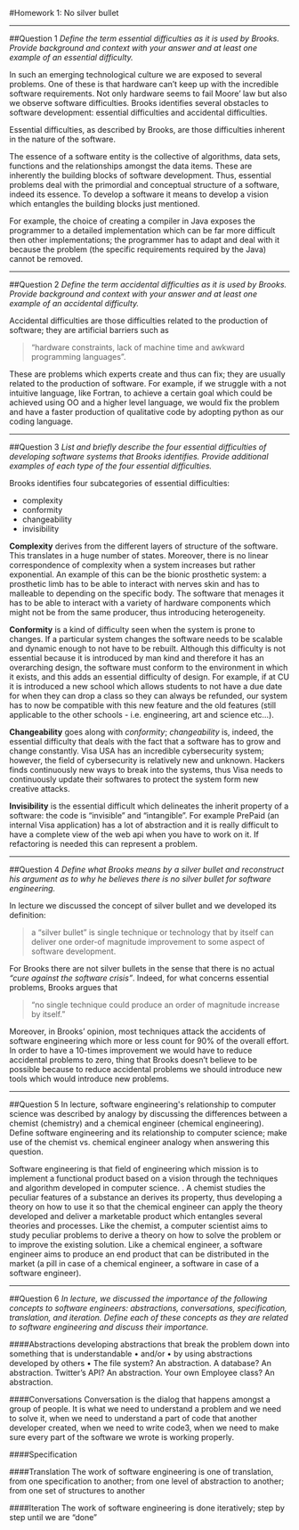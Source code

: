 #Homework 1: No silver bullet

***

##Question 1
*Define the term essential difficulties as it is used by Brooks. Provide background and context with your answer and at least one example of an essential difficulty.*

In such an emerging technological culture we are exposed to several problems. One of these is that hardware can’t keep up with the incredible software requirements. Not only hardware seems to fail Moore’ law but also we observe software difficulties. Brooks identifies several obstacles to software development: essential difficulties and accidental difficulties.

Essential difficulties, as described by Brooks, are those difficulties inherent in the nature of the software.

The essence of a software entity is the collective of algorithms, data sets, functions and the relationships amongst the data items. These are inherently the building blocks of software development. Thus, essential problems deal with the primordial and conceptual structure of a software, indeed its essence. To develop a software it means to develop a vision which entangles the building blocks just mentioned. 

For example, the choice of creating a compiler in Java exposes the programmer to a detailed implementation which can be far more difficult then other implementations; the programmer has to adapt and deal with it because the problem (the specific requirements required by the Java) cannot be removed.

***

##Question 2
*Define the term accidental difficulties as it is used by Brooks. Provide background and context with your answer and at least one example of an accidental difficulty.*

Accidental difficulties are those difficulties related to the production of software; they are artificial barriers such as 

>“hardware constraints, lack of machine time and awkward programming languages”.

These are problems which experts create and thus can fix; they are usually related to the production of software. 
For example, if we struggle with a not intuitive language, like Fortran, to achieve a certain goal which could be achieved using OO and a higher level language, we would fix the problem and have a faster production of qualitative code by adopting python as our coding language. 

***

##Question 3
*List and briefly describe the four essential difficulties of developing software systems that Brooks identifies. Provide additional examples of each type of the four essential difficulties.*

Brooks identifies four subcategories of essential difficulties:
* complexity
* conformity
* changeability
* invisibility

**Complexity** derives from the different layers of structure of the software. This translates in a huge number of states. Moreover, there is no linear correspondence of complexity when a system increases but rather exponential. An example of this can be the bionic prosthetic system: a prosthetic limb has to be able to interact with nerves skin and has to malleable to depending on the specific body. The software that menages it has to be able to interact with a variety of hardware components which might not be from the same producer, thus introducing heterogeneity. 

**Conformity** is a kind of difficulty seen when the system is prone to changes. If a particular system changes the software needs to be scalable and dynamic enough to not have to be rebuilt. Although this difficulty is not essential because it is introduced by man kind and therefore it has an overarching design, the software must conform to the environment in which it exists, and this adds an essential difficulty of design.
For example, if at CU it is introduced a new school which allows students to not have a due date for when they can drop a class so they can always be refunded, our system has to now be compatible with this new feature and the old features (still applicable to the other schools - i.e. engineering, art and science etc…).

**Changeability** goes along with *conformity*; *changeability* is, indeed, the essential difficulty that deals with the fact that a software has to grow and change constantly. Visa USA has an incredible cybersecurity system; however, the field of cybersecurity is relatively new and unknown. Hackers finds continuously new ways to break into the systems, thus Visa needs to continuously update their softwares to protect the system form new creative attacks. 

**Invisibility** is the essential difficult which delineates the inherit property of a software: the code is “invisible” and “intangible”. For example PrePaid (an internal Visa application) has a lot of abstraction and it is really difficult to have a complete view of the web api when you have to work on it. If refactoring is needed this can represent a problem.

***

##Question 4
*Define what Brooks means by a silver bullet and reconstruct his argument as to why he believes there is no silver bullet for software engineering.*

In lecture we discussed the concept of silver bullet and we developed its definition: 
>a “silver bullet” is single technique or technology that by itself can deliver one order-of magnitude improvement to some aspect of software development. 

For Brooks there are not silver bullets in the sense that there is no actual 
*“cure against the software crisis”*. Indeed, for what concerns essential problems, Brooks argues that 
>“no single technique could produce an order of magnitude increase by itself.”

Moreover, in Brooks’ opinion, most techniques attack the accidents of software engineering which more or less count for 90% of the overall effort. In order to have a 10-times improvement we would have to reduce accidental problems to zero, thing that Brooks doesn’t believe to be possible because to reduce accidental problems we should introduce new tools which would introduce new problems.

***

##Question 5
In lecture, software engineering's relationship to computer science was described by analogy by discussing the differences between a chemist (chemistry) and a chemical engineer (chemical engineering). Define software engineering and its relationship to computer science; make use of the chemist vs. chemical engineer analogy when answering this question.

Software engineering is that field of engineering which mission is to implement a functional product based on a vision through the techniques and algorithm developed in computer science. . A chemist studies the peculiar features of a substance an derives its property, thus developing a theory on how to use it so that the chemical engineer can apply the theory developed and deliver a marketable product which entangles several theories and processes. Like the chemist, a computer scientist aims to study peculiar problems to derive a theory on how to solve the problem or to improve the existing solution. Like a chemical engineer, a software engineer aims to produce an end product that can be distributed in the market (a pill in case of a chemical engineer, a software in case of a software engineer).

***

##Question 6
*In lecture, we discussed the importance of the following concepts to software engineers: abstractions, conversations, specification, translation, and iteration. Define each of these concepts as they are related to software engineering and discuss their importance.*

####Abstractions
developing abstractions that break the problem down into something
that is understandable
• and/or
• by using abstractions developed by others
• The file system? An abstraction. A database? An abstraction. Twitter’s API?
An abstraction. Your own Employee class? An abstraction. 

####Conversations
Conversation is the dialog that happens amongst a group of people. It is what we need to understand a problem and we need to solve it, when we need to understand a part of code that another developer created, when we need to write code3, when we need to make sure every part of the software we wrote is working properly.

####Specification

####Translation
The work of software engineering is one of translation, from one specification to another; from one level of abstraction to another; from one set of structures to another 

####Iteration
The work of software engineering is done iteratively; step by step until we are “done”
